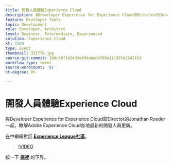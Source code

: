 ```yaml
---
title: 開發人員體驗Experience Cloud
description: 與Developer Experience for Experience Cloud部Director的Jonathan Roeder一起，瞭解Adobe Experience Cloud各地最新的開發人員更新。 本次會議是作為Adobe Developers Live內容活動的一部分進行的。
feature: Developer Tools
topic: Development
role: Developer, Architect
level: Beginner, Intermediate, Experienced
solution: Experience Cloud
kt: 7169
type: Event
thumbnail: 331770.jpg
source-git-commit: 184c50f1424d2e49da6e84f88a111397e2541153
workflow-type: tm+mt
source-wordcount: '81'
ht-degree: 0%

---
```



# 開發人員體驗Experience Cloud

與Developer Experience for Experience Cloud部Director的Jonathan Roeder一起，瞭解Adobe Experience Cloud各地最新的開發人員更新。

在中繼續對話 **[Experience League社區](http://adobe.ly/36Yd3v6)**。

>[!VIDEO](https://video.tv.adobe.com/v/331770/?quality=12&learn=on&hidetitle=true)

按一下 **[這裡](/help/adobe-developers-live/assets/developer-experience.pdf)** 的下界。
